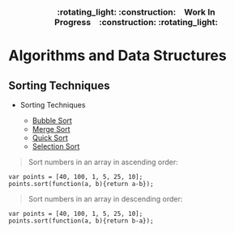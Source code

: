 <h3 align="center">:rotating_light: :construction:&ensp;&ensp;Work In Progress&ensp;&ensp;:construction: :rotating_light:</h3>

# Algorithms and Data Structures
## Sorting Techniques

<ul>
<li>Sorting Techniques</li>
	<ul>
	<li><a href="https://github.com/sriThariduSangeeth/RAPID-T4-CL/tree/master/Algorithms-and-Data-Structures/Sorting-Techniques/Bubble-Sort">Bubble Sort</a></li>
	<li><a href="https://github.com/sriThariduSangeeth/RAPID-T4-CL/tree/master/Algorithms-and-Data-Structures/Sorting-Techniques/Merge-Sort">Merge Sort</a></li>
	<li><a href="https://github.com/sriThariduSangeeth/RAPID-T4-CL/tree/master/Algorithms-and-Data-Structures/Sorting-Techniques/Quick-Sort">Quick Sort</a></li>
	<li><a href="https://github.com/sriThariduSangeeth/RAPID-T4-CL/tree/master/Algorithms-and-Data-Structures/Sorting-Techniques/Selection-Sort">Selection Sort</a></li>
	</ul>
</ul>


> Sort numbers in an array in ascending order:
````
var points = [40, 100, 1, 5, 25, 10];
points.sort(function(a, b){return a-b});
````
> Sort numbers in an array in descending order:
````
var points = [40, 100, 1, 5, 25, 10];
points.sort(function(a, b){return b-a});
````
